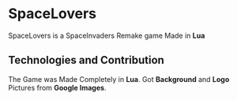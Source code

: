# SpaceLovers
SpaceLovers is a SpaceInvaders Remake game Made in **Lua**

## Technologies and Contribution

The Game was Made Completely in **Lua**. Got **Background** and **Logo** Pictures from **Google Images**.
